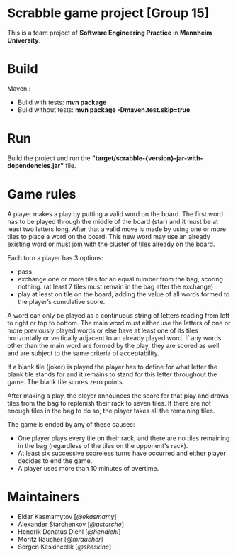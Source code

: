 # Scrabble game project [Group 15]
This is a team project of **Software Engineering Practice** in **Mannheim University**.

# Build

Maven :
- Build with tests: **mvn package**
- Build without tests: **mvn package -Dmaven.test.skip=true**


# Run

Build the project and run the **"target/scrabble-{version}-jar-with-dependencies.jar"** file.

# Game rules
A player makes a play by putting a valid word on the board. The first word has to be played through the middle of the board (star) and it must be at least two letters long. After that a valid move is made by using one or more tiles to place a word on the board. This new word may use an already existing word or must join with the cluster of tiles already on the board.

Each turn a player has 3 options:
- pass
- exchange one or more tiles for an equal number from the bag, scoring nothing. (at least 7 tiles must remain in the bag after the exchange)
- play at least on tile on the board, adding the value of all words formed to the player’s cumulative score.

A word can only be played as a continuous string of letters reading from left to right or top to bottom. The main word must either use the letters of one or more previously played words or else have at least one of its tiles horizontally or vertically adjacent to an already played word. If any words other than the main word are formed by the play, they are scored as well and are subject to the same criteria of acceptability.

If a blank tile (joker) is played the player has to define for what letter the blank tile stands for and it remains to stand for this letter throughout the game. The blank tile scores zero points.

After making a play, the player announces the score for that play and draws tiles from the bag to replenish their rack to seven tiles. If there are not enough tiles in the bag to do so, the player takes all the remaining tiles.

The game is ended by any of these causes:
- One player plays every tile on their rack, and there are no tiles remaining in the bag (regardless of the tiles on the opponent's rack).
- At least six successive scoreless turns have occurred and either player decides to end the game.
- A player uses more than 10 minutes of overtime.

# Maintainers
- Eldar Kasmamytov [*@ekasmamy*]
- Alexander Starchenkov [*@astarche*]
- Hendrik Donatus Diehl [*@hendiehl*]
- Moritz Raucher [*@mraucher*]
- Sergen Keskincelik [*@skeskinc*]